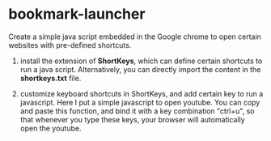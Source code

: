 # bookmark-launcher

Create a simple java script embedded in the Google chrome to open certain websites with pre-defined shortcuts.

1. install the extension of **ShortKeys**, which can define certain shortcuts to run a java script. Alternatively, you can directly import the content in the **shortkeys.txt** file.

2. customize keyboard shortcuts in ShortKeys, and add certain key to run a javascript. Here I put a simple javascript to open youtube. You can copy and paste this function, and bind it with a key combination "ctrl+u", so that whenever you type these keys, your browser will automatically open the youtube.



